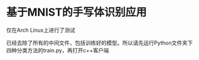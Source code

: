 # 基于MNIST的手写体识别应用

仅在Arch Linux上进行了测试

已经去除了所有的中间文件，包括训练好的模型。所以请先运行Python文件夹下四种分类方法的train.py，再打开c++客户端
